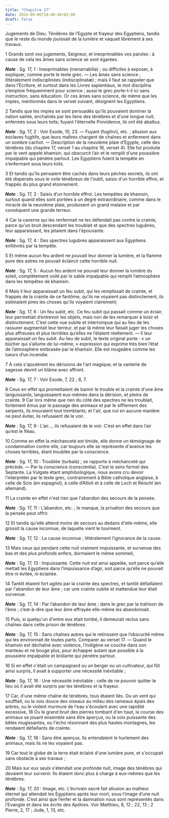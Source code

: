 ```yaml
---
title: "Chapitre 17"
date: 2024-09-06T18:40:48+02:00
draft: false
---
```



Jugements de Dieu.
Ténèbres de l’Egypte et frayeur des Egyptiens, tandis que le reste du monde jouissait de la lumière et vaquait librement à ses travaux.


1 Grands sont vos jugements, Seigneur, et inexprimables vos paroles : à cause de cela les âmes sans science se sont égarées.

***Note*** :  Sg. 17, 1 : Inexprimables (inenarrabilia) ; ou difficiles à exposer, à expliquer, comme porte le texte grec. ― Les âmes sans science ; littéralement indisciplinées (indisciplinatæ) ; mais il faut se rappeler que dans l’Ecriture, et surtout dans les Livres sapientiaux, le mot disciplina s’emploie fréquemment pour science ; aussi le grec porte-t-il ici sans instruction, sans éducation. Or ces âmes sans science, de même que les impies, mentionnés dans le verset suivant, désignent les Egyptiens.


2 Tandis que les impies se sont persuadés qu'ils pouvaient dominer la nation sainte, enchaînés par les liens des ténèbres et d'une longue nuit; enfermés sous leurs toits; fuyant l'éternelle Providence, ils ont été abattus.

***Note*** :  Sg. 17, 2 : Voir Exode, 10, 23. ― Fuyant (fugitivi), etc. ; allusion aux esclaves fugitifs, que leurs maîtres chargent de chaînes et enferment dans un sombre cachot. ― Description de la neuvième plaie d’Egypte, celle des ténèbres (du chapitre 17, verset 1 au chapitre 18, verset 4). Elle fut produite par le vent appelé khamsin, qui obscurcit l’air et le remplit d’une poussière impalpable qui pénètre partout. Les Egyptiens fuient la tempête en s’enfermant sous leurs toits.

3 Et tandis qu'ils pensaient être cachés dans leurs péchés secrets, ils ont été dispersés sous le voile ténébreux de l'oubli, saisis d'un horrible effroi, et frappés du plus grand étonnement.

***Note*** :  Sg. 17, 3 : Saisis d’un horrible effroi. Les tempêtes de khamsin, surtout quand elles sont portées à un degré extraordinaire, comme dans le miracle de la neuvième plaie, produisent un grand malaise et par conséquent une grande terreur.

4 Car la caverne qui les renfermait ne les défendait pas contre la crainte, parce qu'un bruit descendant les troublait et que des spectres lugubres, leur apparaissant, les jetaient dans l'épouvante.

***Note*** :  Sg. 17, 4 : Des spectres lugubres apparaissent aux Egyptiens enfiévrés par la tempête.

5 Et même aucun feu ardent ne pouvait leur donner la lumière, et la flamme pure des astres ne pouvait éclaircir cette horrible nuit.

***Note*** :  Sg. 17, 5 : Aucun feu ardent ne pouvait leur donner la lumière du soleil, complètement voilé par le sable impalpable qui remplit l’atmosphère dans les tempêtes de khamsin.

6 Mais il leur apparaissait un feu subit, qui les remplissait de crainte, et frappés de la crainte de ce fantôme, qu'ils ne voyaient pas distinctement, ils estimaient pires les choses qu'ils voyaient clairement;

***Note*** :  Sg. 17, 6 : Un feu subit, etc. Ce feu subit qui passait comme un éclair, leur permettait d’entrevoir les objets, mais non de les remarquer à loisir et distinctement. C’est cette vue subite et interrompue qui au lieu de les rassurer augmentait leur terreur, et par là même leur faisait juger les choses plus affreuses et plus terribles qu’elles ne l’étaient réellement. ― Il leur apparaissait un feu subit. Au lieu de subit, le texte original porte : « un bûcher qui s’allume de lui-même, » expression qui exprime très bien l’état de l’atmosphère embrasée par le khamsin. Elle est rougeâtre comme les lueurs d’un incendie.

7 A cela s'ajoutèrent les dérisions de l'art magique; et la vanterie de sagesse devint un blâme avec affront.

***Note*** :  Sg. 17, 7 : Voir Exode, 7, 22 ; 8, 7.

8 Ceux en effet qui promettaient de bannir le trouble et la crainte d'une âme languissante, languissaient eux-mêmes dans la dérision, et pleins de crainte. 9 Car lors même que rien du côté des spectres ne les troublait, fortement émus par le passage des animaux et par le sifflement des serpents, ils mouraient tout tremblants; et l'air, que nul en aucune manière ne peut éviter, ils refusaient de le voir.

***Note*** :  Sg. 17, 9 : L’air…, ils refusaient de le voir. C’est en effet dans l’air qu’est le fléau.

10 Comme en effet la méchanceté est timide, elle donne un témoignage de condamnation contre elle, car toujours elle se représente d'avance les choses terribles, étant troublée par la conscience.

***Note*** :  Sg. 17, 10 : Troublée (turbala) ; se rapporte à méchanceté qui précède. ― Par la conscience (conscientia). C’est le sens formel des Septante. La Vulgate étant amphibologique, nous avons cru devoir l’interpréter par le texte grec, contrairement à Bible catholique anglaise, à celle de Scio (en espagnol), à celle d’Allioli et à celle de Loch et Reischl (en allemand).


11 La crainte en effet n'est rien que l'abandon des secours de la pensée.

***Note*** :  Sg. 17, 11 : L’abandon, etc. ; le manque, la privation des secours que la pensée peut offrir.

12 Et tandis qu'elle attend moins de secours au dedans d'elle-même, elle grossit la cause inconnue, de laquelle vient le tourment.

***Note*** :  Sg. 17, 12 : La cause inconnue ; littéralement l’ignorance de la cause.

13 Mais ceux qui pendant cette nuit vraiment impuissante, et survenue des bas et des plus profonds enfers, dormaient le même sommeil,

***Note*** :  Sg. 17, 13 : Impuissante. Cette nuit est ainsi appelée, soit parce qu’elle mettait les Egyptiens dans l’impuissance d’agir, soit parce qu’elle ne pouvait être ni évitée, ni éclairée.


14 Tantôt étaient fort agités par la crainte des spectres, et tantôt défaillaient par l'abandon de leur âme ; car une crainte subite et inattendue leur était survenue.

***Note*** :  Sg. 17, 14 : Par l’abandon de leur âme ; dans le grec par la trahison de l’âme ; c’est-à-dire que leur âme effrayée elle-même les abandonnait.

15 Puis, si quelqu'un d'entre eux était tombé, il demeurait reclus sans chaînes dans cette prison de ténèbres.

***Note*** :  Sg. 17, 15 : Sans chaînes autres qui le retinssent que l’obscurité même qui les environnait de toutes parts. Comparer au verset 17. ― Quand le khamsin est déchaîné avec violence, l’indigène se couche dans son manteau et ne bouge plus, pour échapper autant que possible à la poussière impalpable et brûlante qui pénètre partout.

16 Si en effet c'était un campagnard ou un berger ou un cultivateur, qui fût ainsi surpris, il avait à supporter une nécessité inévitable ;

***Note*** :  Sg. 17, 16 : Une nécessité inévitable ; celle de ne pouvoir quitter le lieu où il avait été surpris par les ténèbres et la frayeur.

17 Car, d'une même chaîne de ténèbres, tous étaient liés. Ou un vent qui soufflait, ou la voix douce des oiseaux au milieu des rameaux épais des arbres, ou le violent murmure de l'eau s'écoulant avec une rapidité excessive, 18 Ou le grand bruit des pierres tombant d'en haut, la course des animaux se jouant ensemble sans être aperçus, ou la voix puissante des bêtes mugissantes, ou l'écho résonnant des plus hautes montagnes, les rendaient défaillants de crainte.

***Note*** :  Sg. 17, 18 : Sans être aperçus. Ils entendaient le hurlement des animaux, mais ils ne les voyaient pas.

19 Car tout le globe de la terre était éclairé d'une lumière pure, et s'occupait sans obstacle à ses travaux ;


20 Mais sur eux seuls s'étendait une profonde nuit, image des ténèbres qui devaient leur survenir. Ils étaient donc plus à charge à eux-mêmes que les ténèbres.

***Note*** :  Sg. 17, 20 : Image, etc. L’écrivain sacré fait allusion au malheur éternel qui attendait les Egyptiens après leur mort, sous l’image d’une nuit profonde. C’est ainsi que l’enfer et la damnation nous sont représentés dans l’Evangile et dans les écrits des Apôtres. Voir Matthieu, 8, 12 ; 22, 13 ; 2 Pierre, 2, 17 ; Jude, 1, 13, etc.

